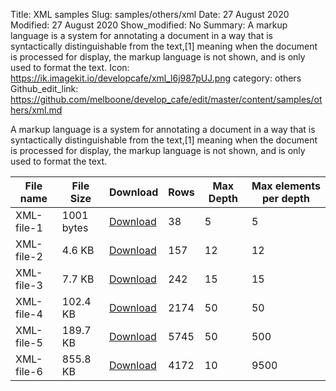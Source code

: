 Title: XML samples
Slug: samples/others/xml
Date: 27 August 2020
Modified: 27 August 2020
Show_modified: No
Summary:  A markup language is a system for annotating a document in a way that is syntactically distinguishable from the text,[1] meaning when the document is processed for display, the markup language is not shown, and is only used to format the text. 
Icon: https://ik.imagekit.io/developcafe/xml_l6j987pUJ.png
category: others
Github_edit_link: https://github.com/melboone/develop_cafe/edit/master/content/samples/others/xml.md

A markup language is a system for annotating a document in a way that is syntactically distinguishable from the text,[1] meaning when the document is processed for display, the markup language is not shown, and is only used to format the text. 

| File name   | File Size   | Download                            |  Rows   | Max Depth | Max elements per depth  |
|-------------|-------------|-------------------------------------|---------|-----------|-------------------------|
| XML-file-1  | 1001 bytes  | [Download](/samples/XML-file-1.xml) | 38      | 5         |  5                      |
| XML-file-2  | 4.6 KB      | [Download](/samples/XML-file-2.xml) | 157     | 12        |  12                     |
| XML-file-3  | 7.7 KB 	    | [Download](/samples/XML-file-3.xml) | 242     | 15        |  15                     |
| XML-file-4  | 102.4 KB    | [Download](/samples/XML-file-4.xml) | 2174    | 50        |  50                     |
| XML-file-5  | 189.7 KB    | [Download](/samples/XML-file-5.xml) | 5745    | 50        |  500                    |
| XML-file-6  | 855.8 KB    | [Download](/samples/XML-file-6.xml) | 4172    | 10        |  9500                   |

